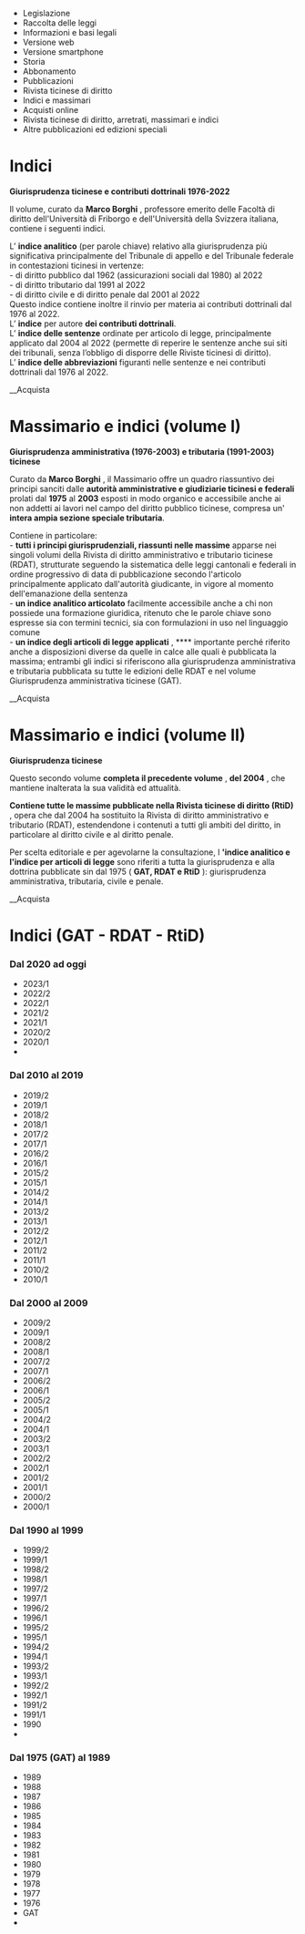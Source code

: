  * Legislazione
  * Raccolta delle leggi
  * Informazioni e basi legali
  * Versione web
  * Versione smartphone
  * Storia
  * Abbonamento
  * Pubblicazioni
  * Rivista ticinese di diritto
  * Indici e massimari
  * Acquisti online
  * Rivista ticinese di diritto, arretrati, massimari e indici
  * Altre pubblicazioni ed edizioni speciali

#  Indici

**Giurisprudenza ticinese e contributi dottrinali 1976-2022**

Il volume, curato da **Marco Borghi** , professore emerito delle Facoltà di
diritto dell'Università di Friborgo e dell'Università della Svizzera italiana,
contiene i seguenti indici.

L’ **indice analitico** (per parole chiave) relativo alla giurisprudenza più
significativa principalmente del Tribunale di appello e del Tribunale federale
in contestazioni ticinesi in vertenze:  
\- di diritto pubblico dal 1962 (assicurazioni sociali dal 1980) al 2022  
\- di diritto tributario dal 1991 al 2022  
\- di diritto civile e di diritto penale dal 2001 al 2022  
Questo indice contiene inoltre il rinvio per materia ai contributi dottrinali
dal 1976 al 2022.  
L’ **indice** per autore **dei contributi dottrinali**.  
L’ **indice delle sentenze** ordinate per articolo di legge, principalmente
applicato dal 2004 al 2022 (permette di reperire le sentenze anche sui siti
dei tribunali, senza l’obbligo di disporre delle Riviste ticinesi di diritto).  
L’ **indice delle abbreviazioni** figuranti nelle sentenze e nei contributi
dottrinali dal 1976 al 2022.

 __Acquista

#  Massimario e indici (volume I)

**Giurisprudenza amministrativa (1976-2003) e tributaria (1991-2003)
ticinese**

Curato da **Marco Borghi** , il Massimario offre un quadro riassuntivo dei
principi sanciti dalle **autorità amministrative e giudiziarie ticinesi e
federali** prolati dal **1975** al **2003** esposti in modo organico e
accessibile anche ai non addetti ai lavori nel campo del diritto pubblico
ticinese, compresa un' **intera ampia sezione speciale tributaria**.

Contiene in particolare:  
\- **tutti i principi giurisprudenziali, riassunti nelle massime** apparse nei
singoli volumi della Rivista di diritto amministrativo e tributario ticinese
(RDAT), strutturate seguendo la sistematica delle leggi cantonali e federali
in ordine progressivo di data di pubblicazione secondo l'articolo
principalmente applicato dall'autorità giudicante, in vigore al momento
dell'emanazione della sentenza  
\- **un indice analitico articolato** facilmente accessibile anche a chi non
possiede una formazione giuridica, ritenuto che le parole chiave sono espresse
sia con termini tecnici, sia con formulazioni in uso nel linguaggio comune  
\- **un indice degli articoli di legge applicati** , **** importante perché
riferito anche a disposizioni diverse da quelle in calce alle quali è
pubblicata la massima; entrambi gli indici si riferiscono alla giurisprudenza
amministrativa e tributaria pubblicata su tutte le edizioni delle RDAT e nel
volume Giurisprudenza amministrativa ticinese (GAT).

 __Acquista

#  Massimario e indici (volume II)

**Giurisprudenza ticinese**

Questo secondo volume **completa il precedente volume** , **del 2004** , che
mantiene inalterata la sua validità ed attualità.

 **Contiene tutte le massime pubblicate nella Rivista ticinese di diritto
(RtiD)** , opera che dal 2004 ha sostituito la Rivista di diritto
amministrativo e tributario (RDAT), estendendone i contenuti a tutti gli
ambiti del diritto, in particolare al diritto civile e al diritto penale.

Per scelta editoriale e per agevolarne la consultazione, l **'indice analitico
e l'indice per articoli di legge** sono riferiti a tutta la giurisprudenza e
alla dottrina pubblicate sin dal 1975 ( **GAT, RDAT e RtiD** ): giurisprudenza
amministrativa, tributaria, civile e penale.

 __Acquista

#  Indici (GAT - RDAT - RtiD)

###  Dal 2020 ad oggi

  * 2023/1
  * 2022/2
  * 2022/1
  * 2021/2
  * 2021/1
  * 2020/2
  * 2020/1
  * 

###  Dal 2010 al 2019

  * 2019/2
  * 2019/1
  * 2018/2
  * 2018/1
  * 2017/2
  * 2017/1
  * 2016/2
  * 2016/1
  * 2015/2
  * 2015/1
  * 2014/2
  * 2014/1
  * 2013/2
  * 2013/1
  * 2012/2
  * 2012/1
  * 2011/2
  * 2011/1
  * 2010/2
  * 2010/1

###  Dal 2000 al 2009

  * 2009/2
  * 2009/1
  * 2008/2
  * 2008/1
  * 2007/2
  * 2007/1
  * 2006/2
  * 2006/1
  * 2005/2
  * 2005/1
  * 2004/2
  * 2004/1
  * 2003/2
  * 2003/1
  * 2002/2
  * 2002/1
  * 2001/2
  * 2001/1
  * 2000/2
  * 2000/1

###  Dal 1990 al 1999

  * 1999/2
  * 1999/1
  * 1998/2
  * 1998/1
  * 1997/2
  * 1997/1
  * 1996/2
  * 1996/1
  * 1995/2
  * 1995/1
  * 1994/2
  * 1994/1
  * 1993/2
  * 1993/1
  * 1992/2
  * 1992/1
  * 1991/2
  * 1991/1
  * 1990
  * 

###  Dal 1975 (GAT) al 1989

  * 1989
  * 1988
  * 1987
  * 1986
  * 1985
  * 1984
  * 1983
  * 1982
  * 1981
  * 1980
  * 1979
  * 1978
  * 1977
  * 1976
  * GAT
  * 

